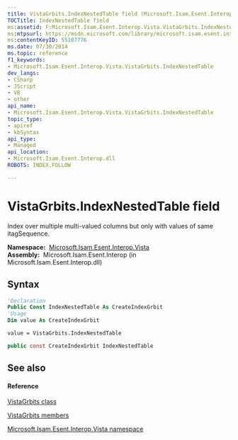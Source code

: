 ```yaml
---
title: VistaGrbits.IndexNestedTable field (Microsoft.Isam.Esent.Interop.Vista)
TOCTitle: IndexNestedTable field
ms:assetid: F:Microsoft.Isam.Esent.Interop.Vista.VistaGrbits.IndexNestedTable
ms:mtpsurl: https://msdn.microsoft.com/library/microsoft.isam.esent.interop.vista.vistagrbits.indexnestedtable(v=EXCHG.10)
ms:contentKeyID: 55107776
ms.date: 07/30/2014
ms.topic: reference
f1_keywords:
- Microsoft.Isam.Esent.Interop.Vista.VistaGrbits.IndexNestedTable
dev_langs:
- CSharp
- JScript
- VB
- other
api_name: 
- Microsoft.Isam.Esent.Interop.Vista.VistaGrbits.IndexNestedTable
topic_type: 
- apiref
- kbSyntax
api_type: 
- Managed
api_location: 
- Microsoft.Isam.Esent.Interop.dll
ROBOTS: INDEX,FOLLOW

---
```


# VistaGrbits.IndexNestedTable field

Index over multiple multi-valued columns but only with values of same itagSequence.

**Namespace:**  [Microsoft.Isam.Esent.Interop.Vista](hh558039\(v=exchg.10\).md)  
**Assembly:**  Microsoft.Isam.Esent.Interop (in Microsoft.Isam.Esent.Interop.dll)

## Syntax

``` vb
'Declaration
Public Const IndexNestedTable As CreateIndexGrbit
'Usage
Dim value As CreateIndexGrbit

value = VistaGrbits.IndexNestedTable
```

``` csharp
public const CreateIndexGrbit IndexNestedTable
```

## See also

#### Reference

[VistaGrbits class](dn335350\(v=exchg.10\).md)

[VistaGrbits members](dn351282\(v=exchg.10\).md)

[Microsoft.Isam.Esent.Interop.Vista namespace](hh558039\(v=exchg.10\).md)

